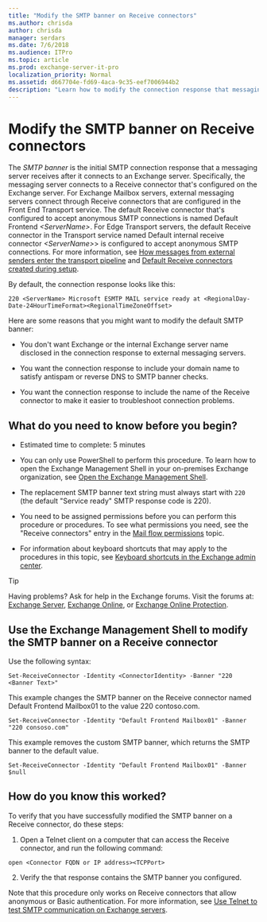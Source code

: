 ```yaml
---
title: "Modify the SMTP banner on Receive connectors"
ms.author: chrisda
author: chrisda
manager: serdars
ms.date: 7/6/2018
ms.audience: ITPro
ms.topic: article
ms.prod: exchange-server-it-pro
localization_priority: Normal
ms.assetid: d667704e-fd69-4aca-9c35-eef7006944b2
description: "Learn how to modify the connection response that messaging servers receive after connecting to an Exchange server 2016 or 2019."
---
```


# Modify the SMTP banner on Receive connectors

The *SMTP banner* is the initial SMTP connection response that a messaging server receives after it connects to an Exchange server. Specifically, the messaging server connects to a Receive connector that's configured on the Exchange server. For Exchange Mailbox servers, external messaging servers connect through Receive connectors that are configured in the Front End Transport service. The default Receive connector that's configured to accept anonymous SMTP connections is named Default Frontend _\<ServerName\>_. For Edge Transport servers, the default Receive connector in the Transport service named Default internal receive connector _\<ServerName\>_\> is configured to accept anonymous SMTP connections. For more information, see [How messages from external senders enter the transport pipeline](../../mail-flow/mail-flow.md#Inbound) and [Default Receive connectors created during setup](receive-connectors.md#DefaultConnectors).
  
By default, the connection response looks like this:
  
 `220 <ServerName> Microsoft ESMTP MAIL service ready at <RegionalDay-Date-24HourTimeFormat><RegionalTimeZoneOffset>`
  
Here are some reasons that you might want to modify the default SMTP banner:
  
- You don't want Exchange or the internal Exchange server name disclosed in the connection response to external messaging servers.
    
- You want the connection response to include your domain name to satisfy antispam or reverse DNS to SMTP banner checks.
    
- You want the connection response to include the name of the Receive connector to make it easier to troubleshoot connection problems.
    
## What do you need to know before you begin?

- Estimated time to complete: 5 minutes
    
- You can only use PowerShell to perform this procedure. To learn how to open the Exchange Management Shell in your on-premises Exchange organization, see [Open the Exchange Management Shell](https://docs.microsoft.com/powershell/exchange/exchange-server/open-the-exchange-management-shell).
    
- The replacement SMTP banner text string must always start with `220` (the default "Service ready" SMTP response code is 220).
    
- You need to be assigned permissions before you can perform this procedure or procedures. To see what permissions you need, see the "Receive connectors" entry in the [Mail flow permissions](../../permissions/feature-permissions/mail-flow-permissions.md) topic.
    
- For information about keyboard shortcuts that may apply to the procedures in this topic, see [Keyboard shortcuts in the Exchange admin center](../../about-documentation/exchange-admin-center-keyboard-shortcuts.md).
    
> [!TIP]
> Having problems? Ask for help in the Exchange forums. Visit the forums at: [Exchange Server](https://go.microsoft.com/fwlink/p/?linkId=60612), [Exchange Online](https://go.microsoft.com/fwlink/p/?linkId=267542), or [Exchange Online Protection](https://go.microsoft.com/fwlink/p/?linkId=285351).
  
## Use the Exchange Management Shell to modify the SMTP banner on a Receive connector

Use the following syntax:
  
```
Set-ReceiveConnector -Identity <ConnectorIdentity> -Banner "220 <Banner Text>"
```

This example changes the SMTP banner on the Receive connector named Default Frontend Mailbox01 to the value 220 contoso.com.
  
```
Set-ReceiveConnector -Identity "Default Frontend Mailbox01" -Banner "220 consoso.com"
```

This example removes the custom SMTP banner, which returns the SMTP banner to the default value.
  
```
Set-ReceiveConnector -Identity "Default Frontend Mailbox01" -Banner $null
```

## How do you know this worked?

To verify that you have successfully modified the SMTP banner on a Receive connector, do these steps:
  
1. Open a Telnet client on a computer that can access the Receive connector, and run the following command:
    
  ```
  open <Connector FQDN or IP address><TCPPort>
  ```

2. Verify the that response contains the SMTP banner you configured.
    
Note that this procedure only works on Receive connectors that allow anonymous or Basic authentication. For more information, see [Use Telnet to test SMTP communication on Exchange servers](../../mail-flow/test-smtp-with-telnet.md).
  

